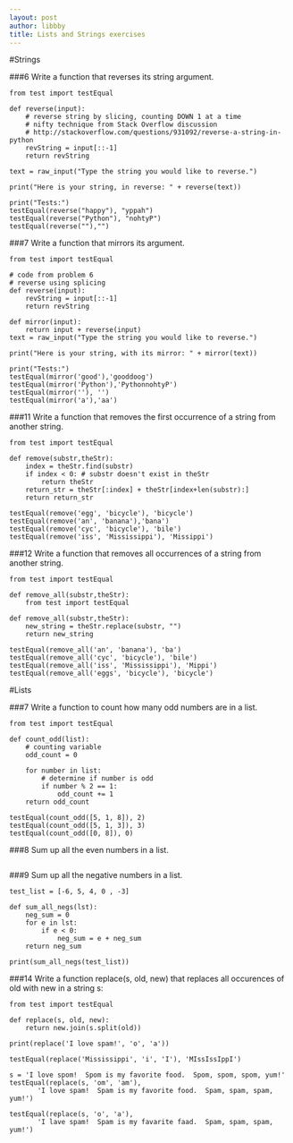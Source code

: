 ```yaml
---
layout: post
author: libbby
title: Lists and Strings exercises
---
```


#Strings

###6
Write a function that reverses its string argument.


``` 
from test import testEqual

def reverse(input):
    # reverse string by slicing, counting DOWN 1 at a time
    # nifty technique from Stack Overflow discussion
    # http://stackoverflow.com/questions/931092/reverse-a-string-in-python
    revString = input[::-1]
    return revString

text = raw_input("Type the string you would like to reverse.")

print("Here is your string, in reverse: " + reverse(text))

print("Tests:")
testEqual(reverse("happy"), "yppah")
testEqual(reverse("Python"), "nohtyP")
testEqual(reverse(""),"")
```




###7
Write a function that mirrors its argument.


```
from test import testEqual

# code from problem 6
# reverse using splicing
def reverse(input):
    revString = input[::-1]
    return revString

def mirror(input):
    return input + reverse(input)
text = raw_input("Type the string you would like to reverse.")

print("Here is your string, with its mirror: " + mirror(text))

print("Tests:")
testEqual(mirror('good'),'gooddoog')
testEqual(mirror('Python'),'PythonnohtyP')
testEqual(mirror(''), '')
testEqual(mirror('a'),'aa')
```


###11
Write a function that removes the first occurrence of a string from another string.

```
from test import testEqual

def remove(substr,theStr):
    index = theStr.find(substr)
    if index < 0: # substr doesn't exist in theStr
        return theStr
    return_str = theStr[:index] + theStr[index+len(substr):]
    return return_str

testEqual(remove('egg', 'bicycle'), 'bicycle')
testEqual(remove('an', 'banana'),'bana')
testEqual(remove('cyc', 'bicycle'), 'bile')
testEqual(remove('iss', 'Mississippi'), 'Missippi')
```



###12
Write a function that removes all occurrences of a string from another string.


```
from test import testEqual

def remove_all(substr,theStr):
    from test import testEqual

def remove_all(substr,theStr):
    new_string = theStr.replace(substr, "")
    return new_string

testEqual(remove_all('an', 'banana'), 'ba')
testEqual(remove_all('cyc', 'bicycle'), 'bile')
testEqual(remove_all('iss', 'Mississippi'), 'Mippi')
testEqual(remove_all('eggs', 'bicycle'), 'bicycle')
```


#Lists

###7
Write a function to count how many odd numbers are in a list.

```
from test import testEqual

def count_odd(list):
    # counting variable
    odd_count = 0
    
    for number in list:
        # determine if number is odd
        if number % 2 == 1:
            odd_count += 1
    return odd_count

testEqual(count_odd([5, 1, 8]), 2)
testEqual(count_odd([5, 1, 3]), 3)
testEqual(count_odd([0, 8]), 0)
```


###8
Sum up all the even numbers in a list.

```
```


###9
Sum up all the negative numbers in a list.


```
test_list = [-6, 5, 4, 0 , -3]

def sum_all_negs(lst):
    neg_sum = 0
    for e in lst:
        if e < 0:
            neg_sum = e + neg_sum
    return neg_sum

print(sum_all_negs(test_list))
```


###14
Write a function replace(s, old, new) that replaces all occurences of old with new in a string s:


```
from test import testEqual

def replace(s, old, new):
    return new.join(s.split(old))

print(replace('I love spam!', 'o', 'a'))

testEqual(replace('Mississippi', 'i', 'I'), 'MIssIssIppI')

s = 'I love spom!  Spom is my favorite food.  Spom, spom, spom, yum!'
testEqual(replace(s, 'om', 'am'),
       'I love spam!  Spam is my favorite food.  Spam, spam, spam, yum!')

testEqual(replace(s, 'o', 'a'),
       'I lave spam!  Spam is my favarite faad.  Spam, spam, spam, yum!')
```

